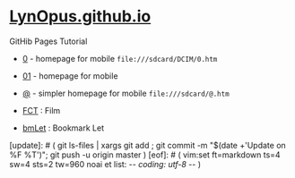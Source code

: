 # [LynOpus.github.io](https://github.com/LynOpus/LynOpus.github.io.git)

GitHib Pages Tutorial

- [0](0.htm) - homepage for mobile `file:///sdcard/DCIM/0.htm`
- [01](01.html) - homepage for mobile
- [@](@.htm) - simpler homepage for mobile `file:///sdcard/@.htm`

- [FCT](FCT.md) : Film

- [bmLet](bmLet.md) : Bookmark Let


[sync]: # ( git ls-files | xargs git add ; git commit -m "`date +'sync on %F %T'`" ; git push -u origin master )
[update]: # ( git ls-files | xargs git add ; git commit -m "$(date +'Update on %F %T')"; git push -u origin master )
[eof]: # ( vim:set ft=markdown ts=4 sw=4 sts=2 tw=960 noai et list: -*- coding: utf-8 -*- )
